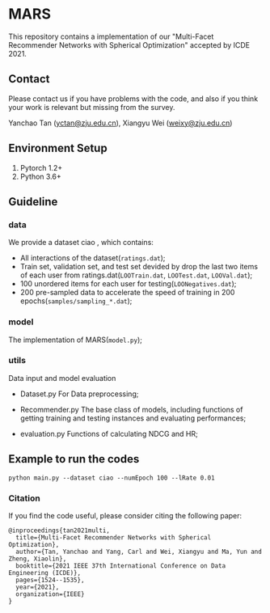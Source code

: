 # MARS
This repository contains a implementation of our "Multi-Facet Recommender Networks with Spherical Optimization" accepted by ICDE 2021.

## Contact

Please contact us if you have problems with the code, and also if you think your work is relevant but missing from the survey.

Yanchao Tan (yctan@zju.edu.cn), Xiangyu Wei (weixy@zju.edu.cn)

## Environment Setup
1. Pytorch 1.2+
2. Python 3.6+

## Guideline

### data

We provide a dataset ciao , which contains:

- All interactions of the dataset(```ratings.dat```);
- Train set, validation set, and test set devided by drop the last two items of each user from ratings.dat(```LOOTrain.dat```, ```LOOTest.dat```, ```LOOVal.dat```);
- 100 unordered items for each user for testing(```LOONegatives.dat```);
- 200 pre-sampled data to accelerate the speed of training in 200 epochs(```samples/sampling_*.dat```);

### model

The implementation of MARS(```model.py```); 

### utils

Data input and model evaluation

- Dataset.py For Data preprocessing;

- Recommender.py The base class of models, including functions of getting training and testing instances and evaluating performances;

- evaluation.py Functions of calculating NDCG and HR;

## Example to run the codes
```
python main.py --dataset ciao --numEpoch 100 --lRate 0.01
```

### Citation
If you find the code useful, please consider citing the following paper:
```
@inproceedings{tan2021multi,
  title={Multi-Facet Recommender Networks with Spherical Optimization},
  author={Tan, Yanchao and Yang, Carl and Wei, Xiangyu and Ma, Yun and Zheng, Xiaolin},
  booktitle={2021 IEEE 37th International Conference on Data Engineering (ICDE)},
  pages={1524--1535},
  year={2021},
  organization={IEEE}
}
```
